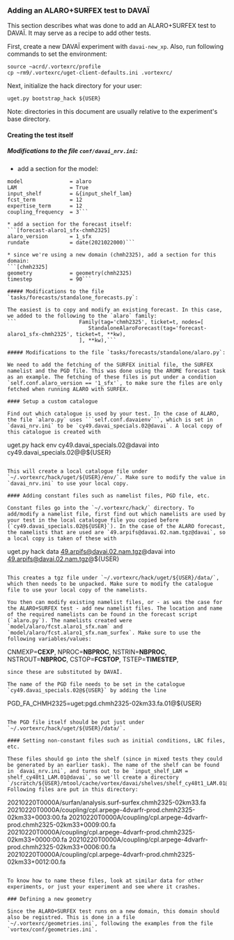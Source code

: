### Adding an ALARO+SURFEX test to DAVAÏ

This section describes what was done to add an ALARO+SURFEX test to DAVAÏ. It may serve as a recipe to add other tests.

First, create a new DAVAÏ experiment with `davai-new_xp`. Also, run following commands to set the environment:

```
source ~acrd/.vortexrc/profile
cp ~rm9/.vortexrc/uget-client-defaults.ini .vortexrc/
```

Next, initialize the hack directory for your user:

```
uget.py bootstrap_hack ${USER}
```

Note: directories in this document are usually relative to the experiment's base directory.

#### Creating the test itself

##### Modifications to the file `conf/davai_nrv.ini`:

* add a section for the model:
```[alaro]
model               = alaro
LAM                 = True
input_shelf         = &{input_shelf_lam}
fcst_term           = 12
expertise_term      = 12
coupling_frequency  = 3```

* add a section for the forecast itself:
```[forecast-alaro1_sfx-chmh2325]
alaro_version       = 1_sfx
rundate             = date(2021022000)```

* since we're using a new domain (chmh2325), add a section for this domain:
```[chmh2325]
geometry            = geometry(chmh2325)
timestep            = 90```

##### Modifications to the file `tasks/forecasts/standalone_forecasts.py`:

The easiest is to copy and modify an existing forecast. In this case, we added to the following to the `alaro` family:
```                    Family(tag='chmh2325', ticket=t, nodes=[
                          StandaloneAlaroForecast(tag='forecast-alaro1_sfx-chmh2325', ticket=t, **kw),
                       ], **kw),```
					   
##### Modifications to the file `tasks/forecasts/standalone/alaro.py`:

We need to add the fetching of the SURFEX initial file, the SURFEX namelist and the PGD file. This was done using the AROME forecast task as an example. The fetching of these files is put under a condition `self.conf.alaro_version == '1_sfx'`, to make sure the files are only fetched when running ALARO with SURFEX.

#### Setup a custom catalogue

Find out which catalogue is used by your test. In the case of ALARO, the file `alaro.py` uses ```self.conf.davaienv```, which is set in `davai_nrv.ini` to be `cy49.davai_specials.02@davai`. A local copy of this catalogue is created with

```
uget.py hack env cy49.davai_specials.02@davai into cy49.davai_specials.02@@${USER}
```

This will create a local catalogue file under `~/.vortexrc/hack/uget/${USER}/env/`. Make sure to modify the value in `davai_nrv.ini` to use your local copy.

#### Adding constant files such as namelist files, PGD file, etc.

Constant files go into the `~/.vortexrc/hack/` directory. To add/modify a namelist file, first find out which namelists are used by your test in the local catalogue file you copied before (`cy49.davai_specials.02@${USER}`). In the case of the ALARO forecast, the namelists that are used are `49.arpifs@davai.02.nam.tgz@davai`, so a local copy is taken of these with

```
uget.py hack data 49.arpifs@davai.02.nam.tgz@davai into 49.arpifs@davai.02.nam.tgz@${USER}
```

This creates a tgz file under `~/.vortexrc/hack/uget/${USER}/data/`, which then needs to be unpacked. Make sure to modify the catalogue file to use your local copy of the namelists.

You then can modify existing namelist files, or - as was the case for the ALARO+SURFEX test - add new namelist files. The location and name of the required namelists can be found in the forecast script (`alaro.py`). The namelists created were `model/alaro/fcst.alaro1_sfx.nam` and `model/alaro/fcst.alaro1_sfx.nam_surfex`. Make sure to use the following variables/values:

```
CNMEXP=__CEXP__,
NPROC=__NBPROC__,
NSTRIN=__NBPROC__,
NSTROUT=__NBPROC__,
CSTOP=__FCSTOP__,
TSTEP=__TIMESTEP__,
```
since these are substituted by DAVAÏ.

The name of the PGD file needs to be set in the catalogue `cy49.davai_specials.02@${USER}` by adding the line

```
PGD_FA_CHMH2325=uget:pgd.chmh2325-02km33.fa.01@${USER}
```

The PGD file itself should be put just under `~/.vortexrc/hack/uget/${USER}/data/`.

#### Setting non-constant files such as initial conditions, LBC files, etc.

These files should go into the shelf (since in mixed tests they could be generated by an earlier task). The name of the shelf can be found in `davai_nrv.ini`, and turns out to be `input_shelf_LAM = shelf_cy48t1_LAM.01@davai`, so we'll create a directory `/scratch/${USER}/mtool/cache/vortex/davai/shelves/shelf_cy48t1_LAM.01@davai/`. Following files are put in this directory:

```
20210220T0000A/surfan/analysis.surf-surfex.chmh2325-02km33.fa
20210220T0000A/coupling/cpl.arpege-4dvarfr-prod.chmh2325-02km33+0003:00.fa
20210220T0000A/coupling/cpl.arpege-4dvarfr-prod.chmh2325-02km33+0009:00.fa
20210220T0000A/coupling/cpl.arpege-4dvarfr-prod.chmh2325-02km33+0000:00.fa
20210220T0000A/coupling/cpl.arpege-4dvarfr-prod.chmh2325-02km33+0006:00.fa
20210220T0000A/coupling/cpl.arpege-4dvarfr-prod.chmh2325-02km33+0012:00.fa
```

To know how to name these files, look at similar data for other experiments, or just your experiment and see where it crashes.

### Defining a new geometry

Since the ALARO+SURFEX test runs on a new domain, this domain should also be registred. This is done in a file `~/.vortexrc/geometries.ini`, following the examples from the file `vortex/conf/geometries.ini`.
